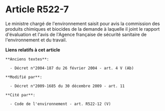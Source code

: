 # Article R522-7

Le ministre chargé de l'environnement saisit pour avis la commission des produits chimiques et biocides de la demande à
laquelle il joint le rapport d'évaluation et l'avis de l'Agence française de sécurité sanitaire de l'environnement et du
travail.

**Liens relatifs à cet article**

	**Anciens textes**:

	  - Décret n°2004-187 du 26 février 2004 - art. 4 V (Ab)

	**Modifié par**:

	  - Décret n°2009-1685 du 30 décembre 2009 - art. 11

	**Cité par**:

	  - Code de l'environnement - art. R522-12 (V)

